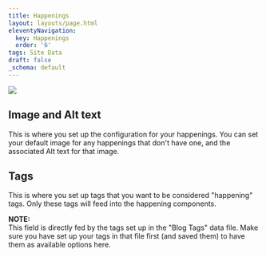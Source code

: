 ```yaml
---
title: Happenings
layout: layouts/page.html
eleventyNavigation:
  key: Happenings
  order: '6'
tags: Site Data
draft: false
_schema: default
---
```

![](/assets/images/uploads/image-63.png)

## Image and Alt text

This is where you set up the configuration for your happenings. You can set your default image for any happenings that don't have one, and the associated Alt text for that image.

## Tags

This is where you set up tags that you want to be considered "happening" tags. Only these tags will feed into the happening components.

**NOTE:**<br>This field is directly fed by the tags set up in the "Blog Tags" data file. Make sure you have set up your tags in that file first (and saved them) to have them as available options here.

&nbsp;